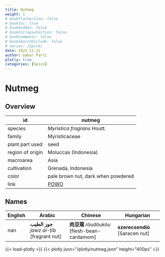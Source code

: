 ```yaml
---
title: Nutmeg
weight: 1
# bookFlatSection: false
# bookToc: true
# bookHidden: false
# bookCollapseSection: false
# bookComments: false
# bookSearchExclude: false
# series: [Spice]
date: 2022-11-21
author: Gábor Parti
plotly: true
categories: [Spice]
---
```


# Nutmeg

## Overview

|       id       |                       nutmeg                      |
|----------------|---------------------------------------------------|
|     species    |            *Myristica fragrans* Houtt.            |
|     family     |                   Myristicaceae                   |
| plant part used|                        seed                       |
|region of origin|                Moluccas (Indonesia)               |
|    macroarea   |                        Asia                       |
|   cultivation  |                 Grenada, Indonesia                |
|      color     |         pale brown nut, dark when powdered        |
|      link      |[POWO](https://powo.science.kew.org/taxon/586076-1)|

 ## Names
|English|                  Arabic                  |                 Chinese                 |           Hungarian          |
|-------|------------------------------------------|-----------------------------------------|------------------------------|
|  nan  |**جوز الطيب** *jawz al-ṭīb* [fragrant nut]|**肉豆蔻** *ròudòukòu* [flesh-bean-cardamom]|**szerecsendió** [Saracen nut]|

{{< load-plotly >}}
{{< plotly json="/plotly/nutmeg.json" height="400px" >}}